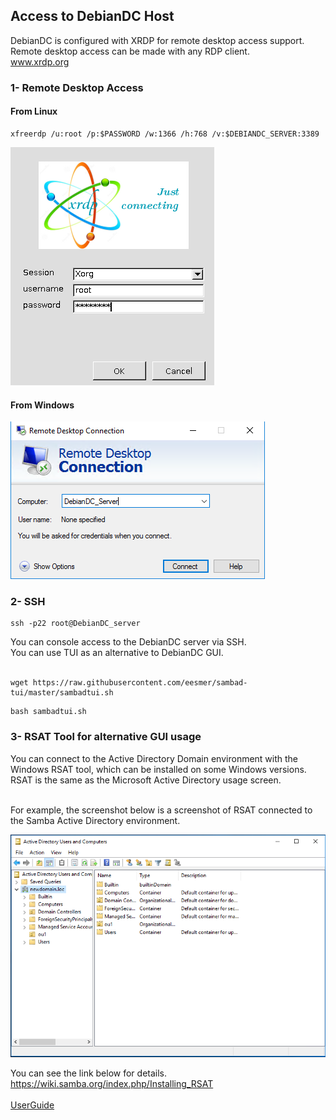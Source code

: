 ## Access to DebianDC Host
DebianDC is configured with XRDP for remote desktop access support.<br>
Remote desktop access can be made with any RDP client.<br>
www.xrdp.org
### 1- Remote Desktop Access
#### From Linux
```
xfreerdp /u:root /p:$PASSWORD /w:1366 /h:768 /v:$DEBIANDC_SERVER:3389
```
![alt text](screenshots/handbook/xrdp-login1.png "XRDP Login Screen")

#### From Windows

![alt text](screenshots/handbook/rdp_fromwindows1.png "Windows RDP Screen")

### 2- SSH
```
ssh -p22 root@DebianDC_server
```
You can console access to the DebianDC server via SSH. <br>
You can use TUI as an alternative to DebianDC GUI. <br>
<br>

```
wget https://raw.githubusercontent.com/eesmer/sambad-tui/master/sambadtui.sh
```
```
bash sambadtui.sh
```
### 3- RSAT Tool for alternative GUI usage
You can connect to the Active Directory Domain environment with the Windows RSAT tool, which can be installed on some Windows versions. <br>
RSAT is the same as the Microsoft Active Directory usage screen. <br>
<br>

For example, the screenshot below is a screenshot of RSAT connected to the Samba Active Directory environment. <br>

![alt text](screenshots/handbook/rsat-screenshot1.png "RSAT Screen")

You can see the link below for details. <br>
https://wiki.samba.org/index.php/Installing_RSAT
<br>
<br>
[UserGuide](https://github.com/eesmer/DebianDC/blob/master/docs/DebianDC-UserGuide/DebianDC-UserGuide.md)
